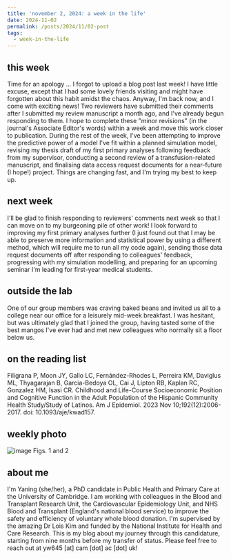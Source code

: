 ```yaml
---
title: 'november 2, 2024: a week in the life'
date: 2024-11-02
permalink: /posts/2024/11/02-post
tags:
  - week-in-the-life
---
```


this week
------
Time for an apology ... I forgot to upload a blog post last week! I have little excuse, except that I had some lovely friends visiting and might have forgotten about this habit amidst the chaos. Anyway, I'm back now, and I come with exciting news! Two reviewers have submitted their comments after I submitted my review manuscript a month ago, and I've already begun responding to them. I hope to complete these "minor revisions" (in the journal's Associate Editor's words) within a week and move this work closer to publication. During the rest of the week, I've been attempting to improve the predictive power of a model I've fit within a planned simulation model, revising my thesis draft of my first primary analyses following feedback from my supervisor, conducting a second review of a transfusion-related manuscript, and finalising data access request documents for a near-future (I hope!) project. Things are changing fast, and I'm trying my best to keep up. 

next week
------
I'll be glad to finish responding to reviewers' comments next week so that I can move on to my burgeoning pile of other work! I look forward to improving my first primary analyses further (I just found out that I may be able to preserve more information and statistical power by using a different method, which will require me to run all my code again), sending those data request documents off after responding to colleagues' feedback, progressing with my simulation modelling, and preparing for an upcoming seminar I'm leading for first-year medical students. 

outside the lab
------
One of our group members was craving baked beans and invited us all to a college near our office for a leisurely mid-week breakfast. I was hesitant, but was ultimately glad that I joined the group, having tasted some of the best mangos I've ever had and met new colleagues who normally sit a floor below us.

on the reading list
------
Filigrana P, Moon JY, Gallo LC, Fernández-Rhodes L, Perreira KM, Daviglus ML, Thyagarajan B, Garcia-Bedoya OL, Cai J, Lipton RB, Kaplan RC, Gonzalez HM, Isasi CR. Childhood and Life-Course Socioeconomic Position and Cognitive Function in the Adult Population of the Hispanic Community Health Study/Study of Latinos. Am J Epidemiol. 2023 Nov 10;192(12):2006-2017. doi: 10.1093/aje/kwad157.

weekly photo
------
![image](https://github.com/user-attachments/assets/a715a7cf-cc78-4038-b27a-61092be62c2d)
Figs. 1 and 2

about me
------
I'm Yaning (she/her), a PhD candidate in Public Health and Primary Care at the University of Cambridge. I am working with colleagues in the Blood and Transplant Research Unit, the Cardiovascular Epidemiology Unit, and NHS Blood and Transplant (England's national blood service) to improve the safety and efficiency of voluntary whole blood donation. I'm supervised by the amazing Dr Lois Kim and funded by the National Institute for Health and Care Research. This is my blog about my journey through this candidature, starting from nine months before my transfer of status. Please feel free to reach out at yw645 [at] cam [dot] ac [dot] uk!
